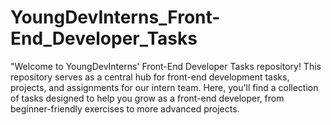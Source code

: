 # YoungDevInterns_Front-End_Developer_Tasks
"Welcome to YoungDevInterns' Front-End Developer Tasks repository!  This repository serves as a central hub for front-end development tasks, projects, and assignments for our intern team. Here, you'll find a collection of tasks designed to help you grow as a front-end developer, from beginner-friendly exercises to more advanced projects.
